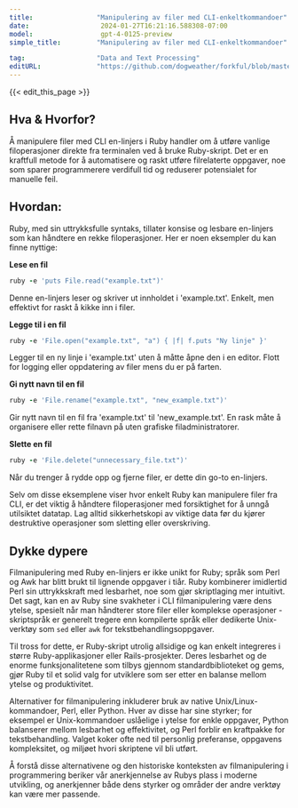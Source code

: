 ```yaml
---
title:                "Manipulering av filer med CLI-enkeltkommandoer"
date:                  2024-01-27T16:21:16.588308-07:00
model:                 gpt-4-0125-preview
simple_title:         "Manipulering av filer med CLI-enkeltkommandoer"

tag:                  "Data and Text Processing"
editURL:              "https://github.com/dogweather/forkful/blob/master/content/no/ruby/manipulating-files-with-cli-one-liners.md"
---
```


{{< edit_this_page >}}

## Hva & Hvorfor?

Å manipulere filer med CLI en-linjers i Ruby handler om å utføre vanlige filoperasjoner direkte fra terminalen ved å bruke Ruby-skript. Det er en kraftfull metode for å automatisere og raskt utføre filrelaterte oppgaver, noe som sparer programmerere verdifull tid og reduserer potensialet for manuelle feil.

## Hvordan:

Ruby, med sin uttrykksfulle syntaks, tillater konsise og lesbare en-linjers som kan håndtere en rekke filoperasjoner. Her er noen eksempler du kan finne nyttige:

**Lese en fil**

```ruby
ruby -e 'puts File.read("example.txt")'
```

Denne en-linjers leser og skriver ut innholdet i 'example.txt'. Enkelt, men effektivt for raskt å kikke inn i filer.

**Legge til i en fil**

```ruby
ruby -e 'File.open("example.txt", "a") { |f| f.puts "Ny linje" }'
```

Legger til en ny linje i 'example.txt' uten å måtte åpne den i en editor. Flott for logging eller oppdatering av filer mens du er på farten.

**Gi nytt navn til en fil**

```ruby
ruby -e 'File.rename("example.txt", "new_example.txt")'
```

Gir nytt navn til en fil fra 'example.txt' til 'new_example.txt'. En rask måte å organisere eller rette filnavn på uten grafiske filadministratorer.

**Slette en fil**

```ruby
ruby -e 'File.delete("unnecessary_file.txt")'
```

Når du trenger å rydde opp og fjerne filer, er dette din go-to en-linjers.

Selv om disse eksemplene viser hvor enkelt Ruby kan manipulere filer fra CLI, er det viktig å håndtere filoperasjoner med forsiktighet for å unngå utilsiktet datatap. Lag alltid sikkerhetskopi av viktige data før du kjører destruktive operasjoner som sletting eller overskriving.

## Dykke dypere

Filmanipulering med Ruby en-linjers er ikke unikt for Ruby; språk som Perl og Awk har blitt brukt til lignende oppgaver i tiår. Ruby kombinerer imidlertid Perl sin uttrykkskraft med lesbarhet, noe som gjør skriptlaging mer intuitivt. Det sagt, kan en av Ruby sine svakheter i CLI filmanipulering være dens ytelse, spesielt når man håndterer store filer eller komplekse operasjoner - skriptspråk er generelt tregere enn kompilerte språk eller dedikerte Unix-verktøy som `sed` eller `awk` for tekstbehandlingsoppgaver.

Til tross for dette, er Ruby-skript utrolig allsidige og kan enkelt integreres i større Ruby-applikasjoner eller Rails-prosjekter. Deres lesbarhet og de enorme funksjonalitetene som tilbys gjennom standardbiblioteket og gems, gjør Ruby til et solid valg for utviklere som ser etter en balanse mellom ytelse og produktivitet.

Alternativer for filmanipulering inkluderer bruk av native Unix/Linux-kommandoer, Perl, eller Python. Hver av disse har sine styrker; for eksempel er Unix-kommandoer uslåelige i ytelse for enkle oppgaver, Python balanserer mellom lesbarhet og effektivitet, og Perl forblir en kraftpakke for tekstbehandling. Valget koker ofte ned til personlig preferanse, oppgavens kompleksitet, og miljøet hvori skriptene vil bli utført.

Å forstå disse alternativene og den historiske konteksten av filmanipulering i programmering beriker vår anerkjennelse av Rubys plass i moderne utvikling, og anerkjenner både dens styrker og områder der andre verktøy kan være mer passende.
